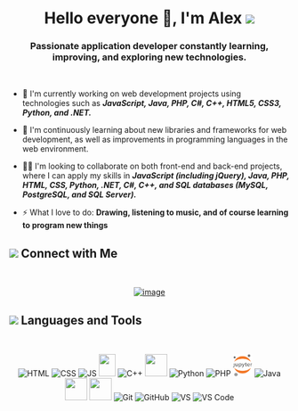 <h1 align="center">Hello everyone 👋, I'm Alex  <img height="40" src="https://cdn3.emoji.gg/emojis/1261-hackerbongocat.gif"></h1>
<h3 align="center">Passionate application developer constantly learning, improving, and exploring new technologies.</h3>
<br>

- 🌟 I'm currently working on web development projects using technologies such as ***JavaScript, Java, PHP, C#, C++, HTML5, CSS3, Python, and .NET.***

- 💊 I'm continuously learning about new libraries and frameworks for web development, as well as improvements in programming languages in the web environment.

- 🐱‍💻 I'm looking to collaborate on both front-end and back-end projects, where I can apply my skills in ***JavaScript (including jQuery), Java, PHP, HTML, CSS, Python, .NET, C#, C++, and SQL databases (MySQL, PostgreSQL, and SQL Server).***

- ⚡ What I love to do: **Drawing, listening to music, and of course learning to program new things**

## <img src="https://media.giphy.com/media/LnQjpWaON8nhr21vNW/giphy.gif" width="25"><b> Connect with Me</b>

<br>
  
<div align="center">
  
  [![image](https://img.shields.io/badge/LinkedIn-0077B5?style=for-the-badge&logo=linkedin&logoColor=white)](https://www.linkedin.com/in/alex-fernandez-sanchez-b4522b298/)
  
</div>

## <img src="https://media2.giphy.com/media/QssGEmpkyEOhBCb7e1/giphy.gif?cid=ecf05e47a0n3gi1bfqntqmob8g9aid1oyj2wr3ds3mg700bl&rid=giphy.gif" width ="25"><b> Languages and Tools</b>
<br>

<p align="center">
  <!-- Programming languages -->
  <img src="https://user-images.githubusercontent.com/64439609/212556407-f122dc0e-901c-4df7-960f-29a3b52c5349.png" width="40" height="40" alt="HTML" />
  <img src="https://user-images.githubusercontent.com/64439609/212556203-47a51702-fec1-4275-bafb-6afdea15b092.png" width="40" height="40" alt="CSS" />
  <img src="https://user-images.githubusercontent.com/64439609/212556085-e6f8391a-6f25-43d5-8bfe-818167047cfb.png" width="40" height="40" alt="JS"/>
  <img src="https://cdn.jsdelivr.net/gh/devicons/devicon/icons/dotnetcore/dotnetcore-original.svg" width="30" height="40"/>
  <img src='https://github.com/sourabmaity/sourabmaity/blob/main/assets/logo/cpp.png'    width="40" height='40' alt="C++"/>
  <img src="https://user-images.githubusercontent.com/64439609/212555599-9b7ae14f-093a-41bf-8cb8-3cdefd418636.png" width="40" height="40" />
  <img src='https://github.com/sourabmaity/sourabmaity/blob/main/assets/logo/python.png' height='40' alt="Python"/>
  <img src="https://www.php.net/images/logos/new-php-logo.svg"                           width="40" height="40" alt="PHP" />
  <img src = 'https://github.com/saumya66/saumya66/blob/main/assets/logo/jupy.png'       height='40'/>
  <img src='https://github.com/sourabmaity/sourabmaity/blob/main/assets/logo/java.png'   height='40' alt="Java"/>
  <img src="https://cdn.jsdelivr.net/gh/devicons/devicon/icons/bootstrap/bootstrap-plain.svg"  width="40" height='40'/> 
  <img src="https://cdn.jsdelivr.net/gh/devicons/devicon/icons/jquery/jquery-plain.svg"   width="40" height='40'/>
  
  <!-- Software I use -->
  <img src="https://user-images.githubusercontent.com/64439609/212556685-de9a7c04-31b0-43b6-af39-7c82ac13b321.png" width="40" height="40" alt="Git"/>
  <img src="https://user-images.githubusercontent.com/64439609/212556741-81407849-82c8-4926-854f-820e8a644375.png" width="40" height="40" alt="GitHub"/>
  <img src="https://user-images.githubusercontent.com/64439609/212556816-5f39489d-6cee-4f1c-997f-4d30a391287c.png" width="40" height="40" alt="VS"/>
  <img src="https://user-images.githubusercontent.com/64439609/212556802-77a65ec1-aa71-4272-b603-1a57d1914678.png" width="40" height="40" alt="VS Code"/>
</p>
